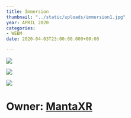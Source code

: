 ```yaml
---
title: Immersion
thumbnail: "../static/uploads/immersion1.jpg"
year: APRIL 2020
categories:
- WEBM
date: 2020-04-03T23:00:00.000+00:00

---
```

![](/uploads/whirlwindweb0.gif)

![](/uploads/whirlwindweb.gif)

![](/uploads/whirlwindweb2.gif)

# Owner: [MantaXR](https://twitter.com/MantaXR "MantaXR")